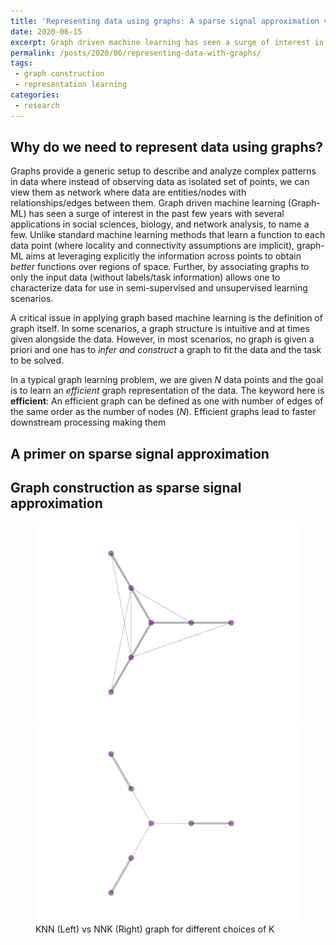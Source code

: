 ```yaml
---
title: 'Representing data using graphs: A sparse signal approximation view'	
date: 2020-06-15
excerpt: Graph driven machine learning has seen a surge of interest in the past few years with several applications in social sciences, biology, and network analysis, to name a few. However, in some scenarios, no graph is given a priori and one  one has to *infer and construct* a graph to fit the data given.
permalink: /posts/2020/06/representing-data-with-graphs/
tags:
 - graph construction
 - representation learning
categories:
 - research
---
```

## Why do we need to represent data using graphs?
Graphs provide a generic setup to describe and analyze complex patterns in data where instead of observing data as isolated set of points, we can view them as network where data are entities/nodes with relationships/edges between them. 
Graph driven machine learning (Graph-ML) has seen a surge of interest in the past few years with several applications in social sciences, biology, and network analysis, to name a few. Unlike standard machine learning methods that learn a function to each data point (where locality and connectivity assumptions are implicit), graph-ML aims at leveraging explicitly the information across points to obtain *better* functions over regions of space. Further, by associating graphs to only the input data (without labels/task information) allows one to characterize data for use in semi-supervised and unsupervised learning scenarios.
<!-- Graph neural networks are a particularly popular area of research where one learns parametric functions based on local connectivity in the graphs. -->

A critical issue in applying graph based machine learning is the definition of graph itself. In some scenarios, a graph structure is intuitive and at times given alongside the data.
However, in most scenarios, no graph is given a priori and one has to *infer and construct* a graph to fit the data and the task to be solved. 

In a typical graph learning problem, we are given *N* data points and the goal is to learn an *efficient* graph representation of the data. The keyword here is **efficient**: An efficient graph can be defined as one with number of edges of the same order as the number of nodes (*N*). Efficient graphs lead to faster downstream processing making them 

## A primer on sparse signal approximation


## Graph construction as sparse signal approximation


<figure class="half">
    <a href="/images/nnk_image_graph/knn_graph_gif.gif"><img src="/images/nnk_image_graph/knn_graph_gif.gif" alt="knn graph"/></a>
    <a href="/images/nnk_image_graph/NNK_graph_gif.gif"><img src="/images/nnk_image_graph/NNK_graph_gif.gif" alt="nnk graph"/></a>
    <figcaption>KNN (Left) vs NNK (Right) graph for different choices of K </figcaption>
</figure>